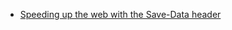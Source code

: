 - [Speeding up the web with the Save-Data header](https://nooshu.github.io/blog/2019/09/01/speeding-up-the-web-with-save-data-header/)
